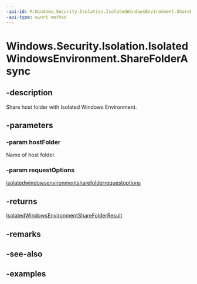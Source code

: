 ```yaml
---
-api-id: M:Windows.Security.Isolation.IsolatedWindowsEnvironment.ShareFolderAsync(System.String,Windows.Security.Isolation.IsolatedWindowsEnvironmentShareFolderRequestOptions)
-api-type: winrt method
---
```


<!-- Method syntax.
public IAsyncOperation<IsolatedWindowsEnvironmentShareFolderResult> IsolatedWindowsEnvironment.ShareFolderAsync(String hostFolder, IsolatedWindowsEnvironmentShareFolderRequestOptions requestOptions)
-->

# Windows.Security.Isolation.IsolatedWindowsEnvironment.ShareFolderAsync

## -description
Share host folder with Isolated Windows Environment.
## -parameters
### -param hostFolder
Name of host folder.

### -param requestOptions
[isolatedwindowsenvironmentsharefolderrequestoptions](isolatedwindowsenvironmentsharefolderrequestoptions.md)

## -returns
[IsolatedWindowsEnvironmentShareFolderResult](isolatedwindowsenvironmentsharefolderresult.md)

## -remarks

## -see-also

## -examples

